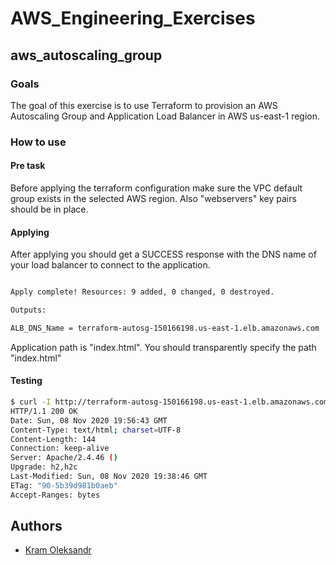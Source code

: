 # AWS_Engineering_Exercises

## aws_autoscaling_group

### Goals
The goal of this exercise is to use Terraform to provision an AWS Autoscaling Group and Application Load Balancer in AWS us-east-1 region.

### How to use

#### Pre task
Before applying the terraform configuration make sure the VPC default group exists in the selected AWS region. Also "webservers" key pairs should be in place.

#### Applying 

After applying you should get a SUCCESS response with the DNS name of your load balancer to connect to the application.
```bash

Apply complete! Resources: 9 added, 0 changed, 0 destroyed.

Outputs:

ALB_DNS_Name = terraform-autosg-150166198.us-east-1.elb.amazonaws.com
```
Application path is "index.html". You should transparently specify the path "index.html"

#### Testing
```bash
$ curl -I http://terraform-autosg-150166198.us-east-1.elb.amazonaws.com/index.html
HTTP/1.1 200 OK
Date: Sun, 08 Nov 2020 19:56:43 GMT
Content-Type: text/html; charset=UTF-8
Content-Length: 144
Connection: keep-alive
Server: Apache/2.4.46 ()
Upgrade: h2,h2c
Last-Modified: Sun, 08 Nov 2020 19:38:46 GMT
ETag: "90-5b39d981b0aeb"
Accept-Ranges: bytes
```

## Authors

* [Kram Oleksandr](mailto:kram.oleksandr@gmail.com)

